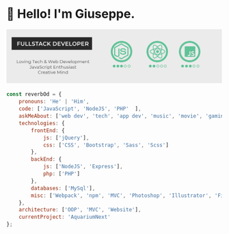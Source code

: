 # :wave: Hello! I'm Giuseppe.

<img src="https://github.com/ReverbOD/ReverbOD/blob/master/gh-header-image.png"/>

<p>
</p>

```javascript
const reverbOd = {
    pronouns: 'He' | 'Him',
    code: ['JavaScript', 'NodeJS', 'PHP'  ],
    askMeAbout: ['web dev', 'tech', 'app dev', 'music', 'movie', 'gaming'],
    technologies: {
        frontEnd: {
            js: ['jQuery'],
            css: ['CSS', 'Bootstrap', 'Sass', 'Scss']
        },
        backEnd: {
            js: ['NodeJS', 'Express'],
            php: ['PHP']
        },
        databases: ['MySql'],
        misc: ['Webpack', 'npm', 'MVC', 'Photoshop', 'Illustrator', 'Figma']
    },
    architecture: ['OOP', 'MVC', 'Website'],
    currentProject: 'AquariumNext'
};
```

<!--
**ReverbOD/ReverbOD** is a ✨ _special_ ✨ repository because its `README.md` (this file) appears on your GitHub profile.

Here are some ideas to get you started:

- 🔭 I’m currently working on ...
- 🌱 I’m currently learning ...
- 👯 I’m looking to collaborate on ...
- 🤔 I’m looking for help with ...
- 💬 Ask me about ...
- 📫 How to reach me: ...
- 😄 Pronouns: ...
- ⚡ Fun fact: ...
-->
